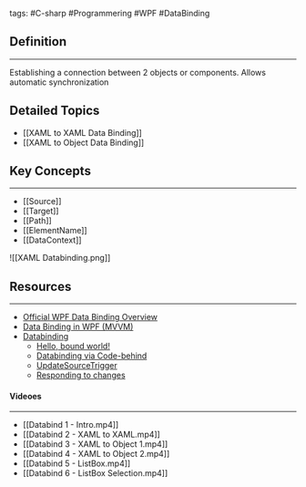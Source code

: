 tags: #C-sharp #Programmering #WPF #DataBinding 
## Definition
---
Establishing a connection between 2 objects or components. Allows automatic synchronization

## Detailed Topics

- [[XAML to XAML Data Binding]]
- [[XAML to Object Data Binding]]

## Key Concepts
---

- [[Source]]
- [[Target]]
- [[Path]]
- [[ElementName]]
- [[DataContext]]



![[XAML Databinding.png]]



## Resources
---
- [Official WPF Data Binding Overview](https://docs.microsoft.com/en-us/dotnet/desktop/wpf/data/data-binding-overview?view=netdesktop-6.0)
- [Data Binding in WPF (MVVM)](https://docs.microsoft.com/en-us/xamarin/xamarin-forms/enterprise-application-patterns/mvvm)
- [Databinding](https://wpf-tutorial.com/data-binding/introduction/)
	- [Hello, bound world!](https://wpf-tutorial.com/data-binding/hello-bound-world/)
	- [Databinding via Code-behind](https://wpf-tutorial.com/data-binding/data-binding-via-code-behind/)
	- [UpdateSourceTrigger](https://wpf-tutorial.com/data-binding/the-update-source-trigger-property/)
	- [Responding to changes](https://wpf-tutorial.com/data-binding/responding-to-changes/)
#### Videoes
---
- [[Databind 1 - Intro.mp4]]
- [[Databind 2 - XAML to XAML.mp4]]
- [[Databind 3 - XAML to Object 1.mp4]]
- [[Databind 4 - XAML to Object 2.mp4]]
- [[Databind 5 - ListBox.mp4]]
- [[Databind 6 - ListBox Selection.mp4]]